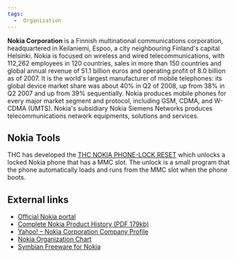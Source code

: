 ```yaml
---
tags:
  -  Organization
---
```

**Nokia Corporation** is a Finnish multinational communications
corporation, headquartered in Keilaniemi, Espoo, a city neighbouring
Finland's capital Helsinki. Nokia is focused on wireless and wired
telecommunications, with 112,262 employees in 120 countries, sales in
more than 150 countries and global annual revenue of 51.1 billion euros
and operating profit of 8.0 billion as of 2007. It is the world's
largest manufacturer of mobile telephones: its global device market
share was about 40% in Q2 of 2008, up from 38% in Q2 2007 and up from
39% sequentially. Nokia produces mobile phones for every major market
segment and protocol, including GSM, CDMA, and W-CDMA (UMTS). Nokia's
subsidiary Nokia Siemens Networks produces telecommunications network
equipments, solutions and services.

## Nokia Tools

THC has developed the [THC NOKIA PHONE-LOCK
RESET](http://thc.org.segfault.net/thc-nokia-unlock/) which unlocks a
locked Nokia phone that has a MMC slot. The unlock is a small program
that the phone automatically loads and runs from the MMC slot when the
phone boots.

## External links

- [Official Nokia portal](https://www.nokia.com/)
- [Complete Nokia Product History (PDF
  179kb)](http://www.gsmsolutionsltd.com/download/Nokia_Product_History.pdf)
- [Yahoo! – Nokia Corporation Company
  Profile](https://finance.yahoo.com/)
- [Nokia Organization Chart](http://www.cogmap.com/chart/nokia)
- [Symbian Freeware for Nokia](http://www.symbianfreeware.org/)

